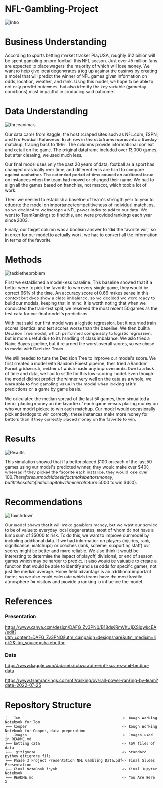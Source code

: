 # NFL-Gambling-Project

![Intro](Images/Screenshot%20from%202022-07-22%2013-32-41.png)

# Business Understanding

According to sports betting market tracker PlayUSA, roughly $12 billion will be spent gambling on pro football this NFL season. Just over 45 million fans are expected to place wagers, the majority of which will lose money. We want to help give local degenerates a leg up against the casinos by creating a model that will predict the winner of NFL games given information on odds, location, weather, and rank. Using this model, we hope to be able to not only predict outcomes, but also identify the key variable (gameday conditions) most impactful in producing said outcome.

# Data Understanding

![threeanimals](Images/aarondonald.jpeg)

Our data came from Kaggle; the host scraped sites such as NFL.com, ESPN, and Pro Football Reference. Each row in the dataframe represents a Sunday matchup, tracing back to 1966. The columns provide informational context and detail on the game. The original dataframe included over 13,000 games, but after cleaning, we used much less. 

Our final model uses only the past 20 years of data; football as a sport has changed drastically over time, and different eras are hard to compare against eachother. The extended period of time caused an additonal issue on instances when the team had moved or changed their name. We had to align all the games based on franchise, not mascot, which took a lot of work. 

Then, we needed to establish a baseline of team's strength year to year to educate the model on importance/competitiveness of individual matchups, so we decided to webscrape a NFL power index to add to our data. We went to TeamRankings to find this, and were provided rankings each year since 2003. 

Finally, our target column was a boolean answer to 'did the favorite win,' so in order for our model to actually work, we had to convert all the information in terms of the favorite. 

# Methods

![tackletheproblem](Images/derrick-henry-josh-norman.jpg)

First we established a model-less baseline. This baseline showed that if a bettor were to pick the favorite to win every single game, they would be correct 66% of the time. An accuracy score of 0.66 makes sense in this context but does show a class imbalance, so we decided we were ready to build our models, keeping that in mind. It is worth noting that when we conducted the train-test split, we reserved the most recent 50 games as the test data for our final model's predictions. 

With that said, our first model was a logistic regression, but it returned train scores identical and test scores worse than the baseline. We then built a Decision Tree model, which performed comparably to logistic regression, but is more useful due to its handling of class imbalance. We aslo tried a Naive Bayes pipeline, but it returned the worst overall scores, so we chose to model with Decision Trees.

We still needed to tune the Decision Tree to improve our model's score. We first created a model with Random Forest pipeline, then tried a Random Forest gridsearch, neither of which made any improvements. Due to a lack of time and data, we had to settle for this low-scoring model. Even though the model did not predict the winner very well on the data as a whole, we were able to find gambling value in the model when looking at it's predictions on a game by game basis. 

We calculated the median spread of the last 50 games, then simualted a bettor placing money on the favorite of each game versus placing money on who our model picked to win each matchup. Our model would occasionally pick underdogs to win correctly; these instances make more money for bettors than if they correctly placed money on the favorite to win.

# Results

![Results](Images/Screenshot%20from%202022-07-25%2015-21-23.png)

This simulation showed that if a bettor placed $100 on each of the last 50 games using our model's predicted winner, they would make over $400, whereas if they picked the facorite each instance, they would lose over $100. Therefore our model does in fact make bettors money, but it takes a lot of initial capital with minimal return ($5000 to win $400). 

# Recommendations

![Touchdown](Images/touchdown.webp)

Our model shows that it will make gamblers money, but we want our service to be of value to everyday local degenerates, most of whom do not have a lump sum of $5000 to risk. To do this, we want to improve our model by including additional data. If we had information on players (injuries, rank, significance, matchups) or coaches (rank, scheme, supporting staff) our scores might be better and more reliable. We also think it would be interesting to determine the impact of playoff, divisional, or end of season games which may be harder to predict. It also would be valuable to create a function that would be able to identify and use odds for specific games, not just the median average. Home field advantage is an additional important factor, so we also could calculate which teams have the most hostile atmosphere for visitors and provide a ranking to influence the model.

# References

### Presentation

https://www.canva.com/design/DAFG_Zv3PNQ/B18ds6RmVhU1jXSigwbcEA/edit?utm_content=DAFG_Zv3PNQ&utm_campaign=designshare&utm_medium=link2&utm_source=sharebutton

### Data

https://www.kaggle.com/datasets/tobycrabtree/nfl-scores-and-betting-data

https://www.teamrankings.com/nfl/ranking/overall-power-ranking-by-team?date=2022-07-25

# Repository Structure

```
├── Tom                                               <- Rough Working Notebook for Tom
├── Cooper                                            <- Rough Working Notebook for Cooper, data preperation
├── Images                                            <- Images used in README.md 
├── betting data                                      <- CSV files of data
├── .gitignore                                        <- Standard python gitignore file
├── Phase 3 Project Presentation NFL Gambling Data.pdf<- Final Slides Presentation
├── Final NoteBook.ipynb                              <- Final Jupyter Notebook
└── README.md                                         <- You Are Here   X
```
